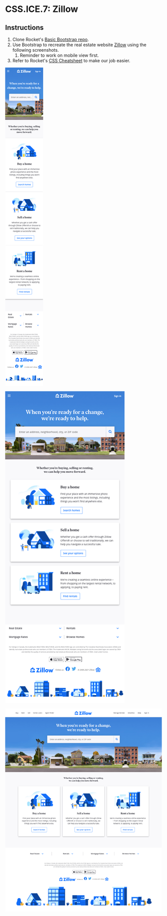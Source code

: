 # CSS.ICE.7: Zillow

## Instructions

1. Clone Rocket's [Basic Bootstrap repo](https://github.com/rocketacademy/basic-bootstrap-bootcamp).
2. Use Bootstrap to recreate the real estate website [Zillow](https://www.zillow.com) using the following screenshots.
   1. Reminder to work on mobile view first.
3. Refer to Rocket's [CSS Cheatsheet](../css.1-basic-css/#exercise-tips-cheatsheet) to make our job easier.

![Mobile View](../../.gitbook/assets/zillow-mob.png)

![Tablet View](../../.gitbook/assets/zillow-tab.png)

![Desktop View](../../.gitbook/assets/zillow-desk.png)
